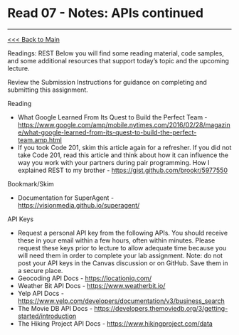 # Read 07 - Notes: APIs continued


***
[<<< Back to Main](https://sangmlee76.github.io/reading-notes/)

Readings: REST
Below you will find some reading material, code samples, and some additional resources that support today’s topic and the upcoming lecture.

Review the Submission Instructions for guidance on completing and submitting this assignment.

Reading
+ What Google Learned From Its Quest to Build the Perfect Team - https://www.google.com/amp/mobile.nytimes.com/2016/02/28/magazine/what-google-learned-from-its-quest-to-build-the-perfect-team.amp.html
+ If you took Code 201, skim this article again for a refresher. If you did not take Code 201, read this article and think about how it can influence the way you work with your partners during pair programming.
How I explained REST to my brother - https://gist.github.com/brookr/5977550

Bookmark/Skim
+ Documentation for SuperAgent - https://visionmedia.github.io/superagent/

API Keys
+ Request a personal API key from the following APIs. You should receive these in your email within a few hours, often within minutes. Please request these keys prior to lecture to allow adequate time because you will need them in order to complete your lab assignment. Note: do not post your API keys in the Canvas discussion or on GitHub. Save them in a secure place.
+ Geocoding API Docs - https://locationiq.com/
+ Weather Bit API Docs - https://www.weatherbit.io/
+ Yelp API Docs - https://www.yelp.com/developers/documentation/v3/business_search
+ The Movie DB API Docs - https://developers.themoviedb.org/3/getting-started/introduction
+ The Hiking Project API Docs - https://www.hikingproject.com/data
